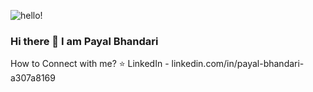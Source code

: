 
![hello!](https://user-images.githubusercontent.com/51235238/97335374-cc39ad80-18a3-11eb-99b9-de6327387e2f.gif)

### Hi there 👋 I am Payal Bhandari

<!--
**Payal-Bhandari/Payal-Bhandari** is a ✨ _special_ ✨ repository because its `README.md` (this file) appears on your GitHub profile.

Here are some ideas to get you started:

- 🔭 I’m currently working on RestAPI, Data Structures and Algorithms 
- 🌱 I’m currently learning Docker, Jenkins, Docker, AWS 
- 👯 I’m looking to collaborate with coding enthusiats and contribute to more open souce projects. 
- 💬 What can I help you with? Pretty much nerd stuff and Machine Learning. 
- ⚡ Fun fact: When you don't find me coding, you'd most likely find me exploring the world, playing badminton or reading!
-->

How to Connect with me?
⭐ LinkedIn - linkedin.com/in/payal-bhandari-a307a8169


